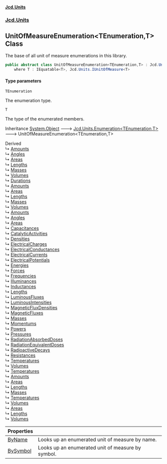 #### [Jcd.Units](index.md 'index')
### [Jcd.Units](Jcd.Units.md 'Jcd.Units')

## UnitOfMeasureEnumeration<TEnumeration,T> Class

The base of all unit of measure enumerations in this library.

```csharp
public abstract class UnitOfMeasureEnumeration<TEnumeration,T> : Jcd.Units.Enumeration<TEnumeration, T>
    where T : IEquatable<T>, Jcd.Units.IUnitOfMeasure<T>
```
#### Type parameters

<a name='Jcd.Units.UnitOfMeasureEnumeration_TEnumeration,T_.TEnumeration'></a>

`TEnumeration`

The enumeration type.

<a name='Jcd.Units.UnitOfMeasureEnumeration_TEnumeration,T_.T'></a>

`T`

The type of the enumerated members.

Inheritance [System.Object](https://docs.microsoft.com/en-us/dotnet/api/System.Object 'System.Object') &#129106; [Jcd.Units.Enumeration&lt;](Enumeration_TEnumeration,T_.md 'Jcd.Units.Enumeration<TEnumeration,T>')[TEnumeration](UnitOfMeasureEnumeration_TEnumeration,T_.md#Jcd.Units.UnitOfMeasureEnumeration_TEnumeration,T_.TEnumeration 'Jcd.Units.UnitOfMeasureEnumeration<TEnumeration,T>.TEnumeration')[,](Enumeration_TEnumeration,T_.md 'Jcd.Units.Enumeration<TEnumeration,T>')[T](UnitOfMeasureEnumeration_TEnumeration,T_.md#Jcd.Units.UnitOfMeasureEnumeration_TEnumeration,T_.T 'Jcd.Units.UnitOfMeasureEnumeration<TEnumeration,T>.T')[&gt;](Enumeration_TEnumeration,T_.md 'Jcd.Units.Enumeration<TEnumeration,T>') &#129106; UnitOfMeasureEnumeration<TEnumeration,T>

Derived  
&#8627; [Amounts](Amounts.md 'Jcd.Units.UnitsOfMeasure.Amounts')  
&#8627; [Angles](Angles.md 'Jcd.Units.UnitsOfMeasure.Angles')  
&#8627; [Areas](Areas.md 'Jcd.Units.UnitsOfMeasure.Astronomical.Areas')  
&#8627; [Lengths](Lengths.md 'Jcd.Units.UnitsOfMeasure.Astronomical.Lengths')  
&#8627; [Masses](Masses.md 'Jcd.Units.UnitsOfMeasure.Astronomical.Masses')  
&#8627; [Volumes](Volumes.md 'Jcd.Units.UnitsOfMeasure.Astronomical.Volumes')  
&#8627; [Durations](Durations.md 'Jcd.Units.UnitsOfMeasure.Durations')  
&#8627; [Amounts](Amounts.md 'Jcd.Units.UnitsOfMeasure.Imperial.Amounts')  
&#8627; [Areas](Areas.md 'Jcd.Units.UnitsOfMeasure.Imperial.Areas')  
&#8627; [Lengths](Lengths.md 'Jcd.Units.UnitsOfMeasure.Imperial.Lengths')  
&#8627; [Masses](Masses.md 'Jcd.Units.UnitsOfMeasure.Imperial.Masses')  
&#8627; [Volumes](Volumes.md 'Jcd.Units.UnitsOfMeasure.Imperial.Volumes')  
&#8627; [Amounts](Amounts.md 'Jcd.Units.UnitsOfMeasure.SI.Amounts')  
&#8627; [Angles](Angles.md 'Jcd.Units.UnitsOfMeasure.SI.Angles')  
&#8627; [Areas](Areas.md 'Jcd.Units.UnitsOfMeasure.SI.Areas')  
&#8627; [Capacitances](Capacitances.md 'Jcd.Units.UnitsOfMeasure.SI.Capacitances')  
&#8627; [CatalyticActivities](CatalyticActivities.md 'Jcd.Units.UnitsOfMeasure.SI.CatalyticActivities')  
&#8627; [Densities](Densities.md 'Jcd.Units.UnitsOfMeasure.SI.Densities')  
&#8627; [ElectricalCharges](ElectricalCharges.md 'Jcd.Units.UnitsOfMeasure.SI.ElectricalCharges')  
&#8627; [ElectricalConductances](ElectricalConductances.md 'Jcd.Units.UnitsOfMeasure.SI.ElectricalConductances')  
&#8627; [ElectricalCurrents](ElectricalCurrents.md 'Jcd.Units.UnitsOfMeasure.SI.ElectricalCurrents')  
&#8627; [ElectricalPotentials](ElectricalPotentials.md 'Jcd.Units.UnitsOfMeasure.SI.ElectricalPotentials')  
&#8627; [Energies](Energies.md 'Jcd.Units.UnitsOfMeasure.SI.Energies')  
&#8627; [Forces](Forces.md 'Jcd.Units.UnitsOfMeasure.SI.Forces')  
&#8627; [Frequencies](Frequencies.md 'Jcd.Units.UnitsOfMeasure.SI.Frequencies')  
&#8627; [Illuminances](Illuminances.md 'Jcd.Units.UnitsOfMeasure.SI.Illuminances')  
&#8627; [Inductances](Inductances.md 'Jcd.Units.UnitsOfMeasure.SI.Inductances')  
&#8627; [Lengths](Lengths.md 'Jcd.Units.UnitsOfMeasure.SI.Lengths')  
&#8627; [LuminousFluxes](LuminousFluxes.md 'Jcd.Units.UnitsOfMeasure.SI.LuminousFluxes')  
&#8627; [LuminousIntensities](LuminousIntensities.md 'Jcd.Units.UnitsOfMeasure.SI.LuminousIntensities')  
&#8627; [MagneticFluxDensities](MagneticFluxDensities.md 'Jcd.Units.UnitsOfMeasure.SI.MagneticFluxDensities')  
&#8627; [MagneticFluxes](MagneticFluxes.md 'Jcd.Units.UnitsOfMeasure.SI.MagneticFluxes')  
&#8627; [Masses](Masses.md 'Jcd.Units.UnitsOfMeasure.SI.Masses')  
&#8627; [Momentums](Momentums.md 'Jcd.Units.UnitsOfMeasure.SI.Momentums')  
&#8627; [Powers](Powers.md 'Jcd.Units.UnitsOfMeasure.SI.Powers')  
&#8627; [Pressures](Pressures.md 'Jcd.Units.UnitsOfMeasure.SI.Pressures')  
&#8627; [RadiationAbsorbedDoses](RadiationAbsorbedDoses.md 'Jcd.Units.UnitsOfMeasure.SI.RadiationAbsorbedDoses')  
&#8627; [RadiationEquivalentDoses](RadiationEquivalentDoses.md 'Jcd.Units.UnitsOfMeasure.SI.RadiationEquivalentDoses')  
&#8627; [RadioactiveDecays](RadioactiveDecays.md 'Jcd.Units.UnitsOfMeasure.SI.RadioactiveDecays')  
&#8627; [Resistances](Resistances.md 'Jcd.Units.UnitsOfMeasure.SI.Resistances')  
&#8627; [Temperatures](Temperatures.md 'Jcd.Units.UnitsOfMeasure.SI.Temperatures')  
&#8627; [Volumes](Volumes.md 'Jcd.Units.UnitsOfMeasure.SI.Volumes')  
&#8627; [Temperatures](Temperatures.md 'Jcd.Units.UnitsOfMeasure.Temperatures')  
&#8627; [Amounts](Amounts.md 'Jcd.Units.UnitsOfMeasure.USCustomary.Amounts')  
&#8627; [Areas](Areas.md 'Jcd.Units.UnitsOfMeasure.USCustomary.Areas')  
&#8627; [Lengths](Lengths.md 'Jcd.Units.UnitsOfMeasure.USCustomary.Lengths')  
&#8627; [Masses](Masses.md 'Jcd.Units.UnitsOfMeasure.USCustomary.Masses')  
&#8627; [Temperatures](Temperatures.md 'Jcd.Units.UnitsOfMeasure.USCustomary.Temperatures')  
&#8627; [Volumes](Volumes.md 'Jcd.Units.UnitsOfMeasure.USCustomary.Volumes')  
&#8627; [Areas](Areas.md 'Jcd.Units.UnitsOfMeasure.USSurvey.Areas')  
&#8627; [Lengths](Lengths.md 'Jcd.Units.UnitsOfMeasure.USSurvey.Lengths')  
&#8627; [Volumes](Volumes.md 'Jcd.Units.UnitsOfMeasure.USSurvey.Volumes')

| Properties | |
| :--- | :--- |
| [ByName](UnitOfMeasureEnumeration_TEnumeration,T_.ByName.md 'Jcd.Units.UnitOfMeasureEnumeration<TEnumeration,T>.ByName') | Looks up an enumerated unit of measure by name. |
| [BySymbol](UnitOfMeasureEnumeration_TEnumeration,T_.BySymbol.md 'Jcd.Units.UnitOfMeasureEnumeration<TEnumeration,T>.BySymbol') | Looks up an enumerated unit of measure by symbol. |
